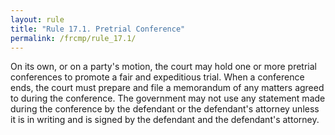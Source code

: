 ```yaml
---
layout: rule
title: "Rule 17.1. Pretrial Conference"
permalink: /frcmp/rule_17.1/
---
```


On its own, or on a party's motion, the court may hold one or more pretrial conferences to promote a fair and expeditious trial. When a conference ends, the court must prepare and file a memorandum of any matters agreed to during the conference. The government may not use any statement made during the conference by the defendant or the defendant's attorney unless it is in writing and is signed by the defendant and the defendant's attorney.